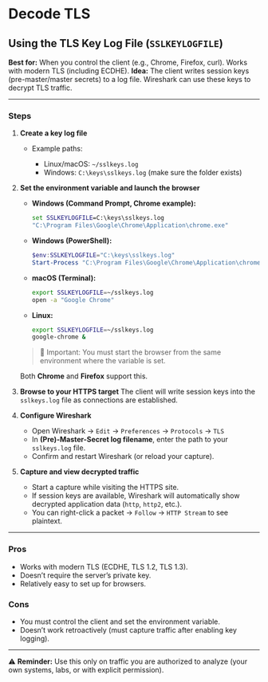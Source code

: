 # Decode TLS

## **Using the TLS Key Log File (`SSLKEYLOGFILE`)**

**Best for:** When you control the client (e.g., Chrome, Firefox, curl). Works with modern TLS (including ECDHE).
**Idea:** The client writes session keys (pre-master/master secrets) to a log file. Wireshark can use these keys to decrypt TLS traffic.

---

### **Steps**

1. **Create a key log file**

   * Example paths:

     * Linux/macOS: `~/sslkeys.log`
     * Windows: `C:\keys\sslkeys.log` (make sure the folder exists)

2. **Set the environment variable and launch the browser**

   * **Windows (Command Prompt, Chrome example):**

     ```cmd
     set SSLKEYLOGFILE=C:\keys\sslkeys.log
     "C:\Program Files\Google\Chrome\Application\chrome.exe"
     ```

   * **Windows (PowerShell):**

     ```powershell
     $env:SSLKEYLOGFILE="C:\keys\sslkeys.log"
     Start-Process "C:\Program Files\Google\Chrome\Application\chrome.exe"
     ```

   * **macOS (Terminal):**

     ```bash
     export SSLKEYLOGFILE=~/sslkeys.log
     open -a "Google Chrome"
     ```

   * **Linux:**

     ```bash
     export SSLKEYLOGFILE=~/sslkeys.log
     google-chrome &
     ```

   > 🔑 Important: You must start the browser from the same environment where the variable is set.

   Both **Chrome** and **Firefox** support this.

3. **Browse to your HTTPS target**
   The client will write session keys into the `sslkeys.log` file as connections are established.

4. **Configure Wireshark**

   * Open Wireshark → `Edit` → `Preferences` → `Protocols` → `TLS`
   * In **(Pre)-Master-Secret log filename**, enter the path to your `sslkeys.log` file.
   * Confirm and restart Wireshark (or reload your capture).

5. **Capture and view decrypted traffic**

   * Start a capture while visiting the HTTPS site.
   * If session keys are available, Wireshark will automatically show decrypted application data (`http`, `http2`, etc.).
   * You can right-click a packet → `Follow` → `HTTP Stream` to see plaintext.

---

### **Pros**

* Works with modern TLS (ECDHE, TLS 1.2, TLS 1.3).
* Doesn’t require the server’s private key.
* Relatively easy to set up for browsers.

### **Cons**

* You must control the client and set the environment variable.
* Doesn’t work retroactively (must capture traffic after enabling key logging).

---

⚠️ **Reminder:** Use this only on traffic you are authorized to analyze (your own systems, labs, or with explicit permission).


